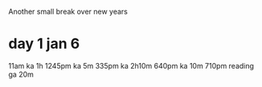 Another small break over new years

# day 1 jan 6
11am ka 1h
1245pm ka 5m
335pm ka 2h10m
640pm ka 10m
710pm reading ga 20m